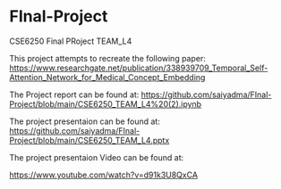 # FInal-Project
CSE6250  Final PRoject
TEAM_L4 

This  project attempts to recreate the following paper: 
https://www.researchgate.net/publication/338939709_Temporal_Self-Attention_Network_for_Medical_Concept_Embedding


The Project report can be found at: 
https://github.com/saiyadma/FInal-Project/blob/main/CSE6250_TEAM_L4%20(2).ipynb


The project presentaion can be found at:
https://github.com/saiyadma/FInal-Project/blob/main/CSE6250_TEAM_L4.pptx


The project presentaion Video can be found at:

https://www.youtube.com/watch?v=d91k3U8QxCA
